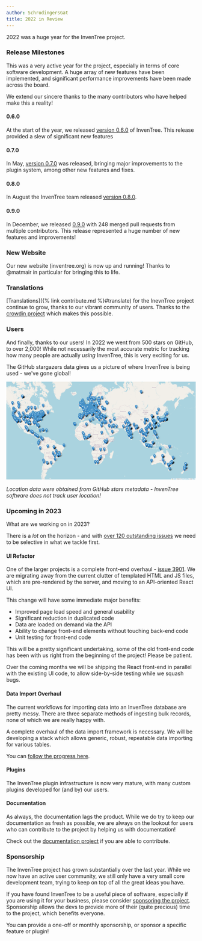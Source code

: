 ```yaml
---
author: SchrodingersGat
title: 2022 in Review
---
```


2022 was a huge year for the InvenTree project.

### Release Milestones

This was a very active year for the project, especially in terms of core software development. A huge array of new features have been implemented, and significant performance improvements have been made across the board.

We extend our sincere thanks to the many contributors who have helped make this a reality!

#### 0.6.0

At the start of the year, we released [version 0.6.0](https://github.com/inventree/InvenTree/releases/tag/0.6.0) of InvenTree. This release provided a slew of significant new features

#### 0.7.0

In May, [version 0.7.0](https://github.com/inventree/InvenTree/releases/tag/0.7.0) was released, bringing major improvements to the plugin system, among other new features and fixes.

#### 0.8.0

In August the InvenTree team released [version 0.8.0](https://github.com/inventree/InvenTree/releases/tag/0.8.0). 

#### 0.9.0

In December, we released [0.9.0](https://github.com/inventree/InvenTree/releases/tag/0.9.0) with 248 merged pull requests from multiple contributors. This release represented a huge number of new features and improvements!

### New Website

Our new website (inventree.org) is now up and running! Thanks to @matmair in particular for bringing this to life.

### Translations

[Translations]({% link contribute.md %}#translate) for the InevnTree project continue to grow, thanks to our vibrant community of users. Thanks to the [crowdin project](https://crowdin.com) which makes this possible.

### Users

And finally, thanks to our users! In 2022 we went from 500 stars on GitHub, to over 2,000! While not necessarily the most accurate metric for tracking how many people are actually *using* InvenTree, this is very exciting for us.

The GitHub stargazers data gives us a picture of where InvenTree is being used - we've gone global!

![Star Map](/assets/blog/world-map.png)

*Location data were obtained from GitHub stars metadata - InvenTree software does not track user location!*

### Upcoming in 2023

What are we working on in 2023?

There is a *lot* on the horizon - and with [over 120 outstanding issues](https://github.com/inventree/InvenTree/issues) we need to be selective in what we tackle first.

#### UI Refactor

One of the larger projects is a complete front-end overhaul - [issue 3901](https://github.com/inventree/InvenTree/issues/3901). We are migrating away from the current clutter of templated HTML and JS files, which are pre-rendered by the server, and moving to an API-oriented React UI.

This change will have some immediate major benefits:

- Improved page load speed and general usability
- Significant reduction in duplicated code
- Data are loaded on demand via the API
- Ability to change front-end elements without touching back-end code
- Unit testing for front-end code

This will be a pretty significant undertaking, some of the old front-end code has been with us right from the beginning of the project! Please be patient.

Over the coming months we will be shipping the React front-end in parallel with the existing UI code, to allow side-by-side testing while we squash bugs.

#### Data Import Overhaul

The current workflows for importing data into an InvenTree database are pretty messy. There are three separate methods of ingesting bulk records, none of which we are really happy with.

A complete overhaul of the data import framework is necessary. We will be developing a stack which allows generic, robust, repeatable data importing for various tables.

You can [follow the progress here](https://github.com/inventree/InvenTree/issues/3101).

#### Plugins

The InvenTree plugin infrastructure is now very mature, with many custom plugins developed for (and by) our users. 

#### Documentation

As always, the documentation lags the product. While we do try to keep our documentation as fresh as possible, we are always on the lookout for users who can contribute to the project by helping us with documentation!

Check out the [documentation project](https://github.com/inventree/inventree-docs) if you are able to contribute.

### Sponsorship

The InvenTree project has grown substantially over the last year. While we now have an active user community, we still only have a very small core development team, trying to keep on top of all the great ideas you have.

If you have found InvenTree to be a useful piece of software, especially if you are using it for your business, please consider [sponsoring the project](https://github.com/sponsors/inventree/). Sponsorship allows the devs to provide more of their (quite precious) time to the project, which benefits everyone.

You can provide a one-off or monthly sponsorship, or sponsor a specific feature or plugin!
